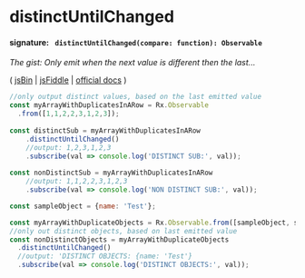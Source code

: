 # distinctUntilChanged
#### signature: ` distinctUntilChanged(compare: function): Observable`
*The gist: Only emit when the next value is different then the last...*

( [jsBin](http://jsbin.com/wuhumodoha/edit?js,console) | [jsFiddle](https://jsfiddle.net/qg6qfqLz/15/) | [official docs](http://reactivex.io/rxjs/class/es6/Observable.js~Observable.html#instance-method-distinctUntilChanged) )

```js
//only output distinct values, based on the last emitted value
const myArrayWithDuplicatesInARow = Rx.Observable
  .from([1,1,2,2,3,1,2,3]);
  
const distinctSub = myArrayWithDuplicatesInARow
	.distinctUntilChanged()
  	//output: 1,2,3,1,2,3
	.subscribe(val => console.log('DISTINCT SUB:', val));
  
const nonDistinctSub = myArrayWithDuplicatesInARow
	//output: 1,1,2,2,3,1,2,3
	.subscribe(val => console.log('NON DISTINCT SUB:', val));

const sampleObject = {name: 'Test'};

const myArrayWithDuplicateObjects = Rx.Observable.from([sampleObject, sampleObject, sampleObject]);
//only out distinct objects, based on last emitted value
const nonDistinctObjects = myArrayWithDuplicateObjects
  .distinctUntilChanged()
  //output: 'DISTINCT OBJECTS: {name: 'Test'}
  .subscribe(val => console.log('DISTINCT OBJECTS:', val));
```